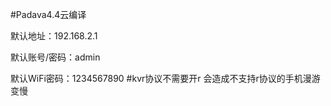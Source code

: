#Padava4.4云编译

 
默认地址：192.168.2.1
 
默认账号/密码：admin
 
默认WiFi密码：1234567890
#kvr协议不需要开r 会造成不支持r协议的手机漫游变慢
